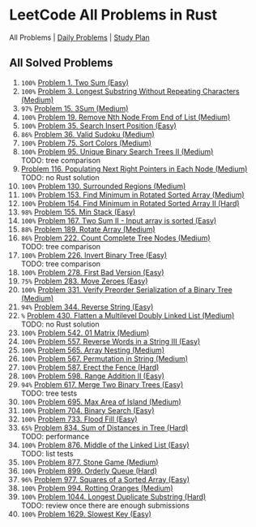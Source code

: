 LeetCode All Problems in Rust
=============================

All Problems | [Daily Problems](DAILY.md) | [Study Plan](STUDY_PLAN.md)

All Solved Problems
-------------------

1. `100%` [Problem 1. Two Sum (Easy)](problem_0001/)
2. `100%` [Problem 3. Longest Substring Without Repeating Characters (Medium)](problem_0003/)
3. `97%` [Problem 15. 3Sum (Medium)](problem_0015/)
4. `100%` [Problem 19. Remove Nth Node From End of List (Medium)](problem_0019/)
5. `100%` [Problem 35. Search Insert Position (Easy)](problem_0035/)
6. `86%` [Problem 36. Valid Sudoku (Medium)](problem_0036/)
7. `100%` [Problem 75. Sort Colors (Medium)](problem_0075/)
8. `100%` [Problem 95. Unique Binary Search Trees II (Medium)](problem_0095/) \
    TODO: tree comparison
9. [Problem 116. Populating Next Right Pointers in Each Node (Medium)](problem_0116/) \
    TODO: no Rust solution
10. `100%` [Problem 130. Surrounded Regions (Medium)](problem_0130/)
11. `100%` [Problem 153. Find Minimum in Rotated Sorted Array (Medium)](problem_0153/)
12. `100%` [Problem 154. Find Minimum in Rotated Sorted Array II (Hard)](problem_0154/)
13. `98%` [Problem 155. Min Stack (Easy)](problem_0155/)
14. `100%` [Problem 167. Two Sum II - Input array is sorted (Easy)](problem_0167/)
15. `88%` [Problem 189. Rotate Array (Medium)](problem_0189/)
16. `86%` [Problem 222. Count Complete Tree Nodes (Medium)](problem_0222/) \
    TODO: tree comparison
17. `100%` [Problem 226. Invert Binary Tree (Easy)](problem_0226/) \
    TODO: tree comparison
18. `100%` [Problem 278. First Bad Version (Easy)](problem_0278/)
19. `75%` [Problem 283. Move Zeroes (Easy)](problem_0283/)
20. `100%` [Problem 331. Verify Preorder Serialization of a Binary Tree (Medium)](problem_0331/)
21. `94%` [Problem 344. Reverse String (Easy)](problem_0344/)
22. `%` [Problem 430. Flatten a Multilevel Doubly Linked List (Medium)](problem_0430/) \
    TODO: no Rust solution
23. `100%` [Problem 542. 01 Matrix (Medium)](problem_0542/)
24. `100%` [Problem 557. Reverse Words in a String III (Easy)](problem_0557/)
25. `100%` [Problem 565. Array Nesting (Medium)](problem_0565/)
26. `100%` [Problem 567. Permutation in String (Medium)](problem_0567/)
27. `100%` [Problem 587. Erect the Fence (Hard)](problem_0587/)
28. `100%` [Problem 598. Range Addition II (Easy)](problem_0598/)
29. `94%` [Problem 617. Merge Two Binary Trees (Easy)](problem_0617/) \
    TODO: tree tests
30. `100%` [Problem 695. Max Area of Island (Medium)](problem_0695/)
31. `100%` [Problem 704. Binary Search (Easy)](problem_0704/)
32. `100%` [Problem 733. Flood Fill (Easy)](problem_0733/)
33. `65%` [Problem 834. Sum of Distances in Tree (Hard)](problem_0834/) \
    TODO: performance
34. `100%` [Problem 876. Middle of the Linked List (Easy)](problem_0876/) \
    TODO: list tests
35. `100%` [Problem 877. Stone Game (Medium)](problem_0877/)
36. `100%` [Problem 899. Orderly Queue (Hard)](problem_0899/)
37. `96%` [Problem 977. Squares of a Sorted Array (Easy)](problem_0977/)
38. `100%` [Problem 994. Rotting Oranges (Medium)](problem_0994/)
39. `100%` [Problem 1044. Longest Duplicate Substring (Hard)](problem_1044/) \
    TODO: review once there are enough submissions
40. `100%` [Problem 1629. Slowest Key (Easy)](problem_1629/)
